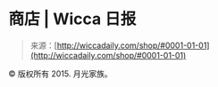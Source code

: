 <!--yml

分类：未分类

日期：2024-06-12 18:24:26

-->

# 商店 | Wicca 日报

> 来源：[http://wiccadaily.com/shop/#0001-01-01](http://wiccadaily.com/shop/#0001-01-01)

© 版权所有 2015\. 月光家族。
